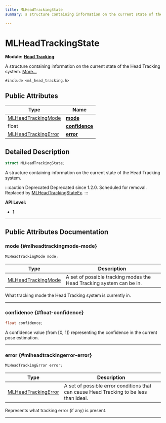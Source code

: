 ```yaml
---
title: MLHeadTrackingState
summary: a structure containing information on the current state of the head tracking system. 

---
```


# MLHeadTrackingState

**Module:** **[Head Tracking](/versioned_docs/version-22-May-2023/api-ref/api/Modules/group___head_tracking/group___head_tracking.md)**



A structure containing information on the current state of the Head Tracking system.  [More...](#detailed-description)


`#include <ml_head_tracking.h>`

## Public Attributes

| Type           | Name           |
| -------------- | -------------- |
| [MLHeadTrackingMode](/versioned_docs/version-22-May-2023/api-ref/api/Modules/group___head_tracking/group___head_tracking.md#enums-mlheadtrackingmode) | **[mode](/versioned_docs/version-22-May-2023/api-ref/api/Modules/group___head_tracking/struct_m_l_head_tracking_state.md#mlheadtrackingmode-mode)**  |
| float | **[confidence](/versioned_docs/version-22-May-2023/api-ref/api/Modules/group___head_tracking/struct_m_l_head_tracking_state.md#float-confidence)**  |
| [MLHeadTrackingError](/versioned_docs/version-22-May-2023/api-ref/api/Modules/group___head_tracking/group___head_tracking.md#enums-mlheadtrackingerror) | **[error](/versioned_docs/version-22-May-2023/api-ref/api/Modules/group___head_tracking/struct_m_l_head_tracking_state.md#mlheadtrackingerror-error)**  |

## Detailed Description

```cpp
struct MLHeadTrackingState;
```

A structure containing information on the current state of the Head Tracking system. 



:::caution Deprecated
Deprecated since 1.2.0. Scheduled for removal. Replaced by [MLHeadTrackingStateEx](/versioned_docs/version-22-May-2023/api-ref/api/Modules/group___head_tracking/struct_m_l_head_tracking_state_ex.md). 
:::


**API Level:**
  * 1




-----------
## Public Attributes Documentation

### mode {#mlheadtrackingmode-mode}

```cpp
MLHeadTrackingMode mode;
```



| Type | Description |
|--|--|
| [MLHeadTrackingMode](/versioned_docs/version-22-May-2023/api-ref/api/Modules/group___head_tracking/group___head_tracking.md#enums-mlheadtrackingmode) | A set of possible tracking modes the Head Tracking system can be in.  |


What tracking mode the Head Tracking system is currently in. 





-----------

### confidence {#float-confidence}

```cpp
float confidence;
```


A confidence value (from [0, 1]) representing the confidence in the current pose estimation. 





-----------

### error {#mlheadtrackingerror-error}

```cpp
MLHeadTrackingError error;
```



| Type | Description |
|--|--|
| [MLHeadTrackingError](/versioned_docs/version-22-May-2023/api-ref/api/Modules/group___head_tracking/group___head_tracking.md#enums-mlheadtrackingerror) | A set of possible error conditions that can cause Head Tracking to be less than ideal.  |


Represents what tracking error (if any) is present. 





-----------


